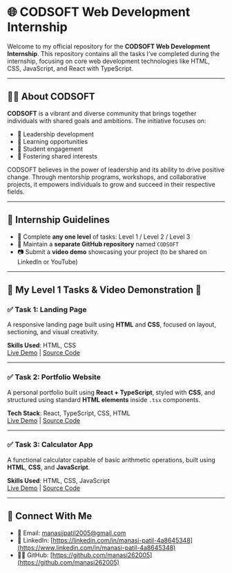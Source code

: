 # 🌐 CODSOFT Web Development Internship

Welcome to my official repository for the **CODSOFT Web Development Internship**. This repository contains all the tasks I’ve completed during the internship, focusing on core web development technologies like HTML, CSS, JavaScript, and React with TypeScript.

---

## 🧑‍💼 About CODSOFT

**CODSOFT** is a vibrant and diverse community that brings together individuals with shared goals and ambitions. The initiative focuses on:

- 🔹 Leadership development  
- 🔹 Learning opportunities  
- 🔹 Student engagement  
- 🔹 Fostering shared interests  

CODSOFT believes in the power of leadership and its ability to drive positive change. Through mentorship programs, workshops, and collaborative projects, it empowers individuals to grow and succeed in their respective fields.

---

## 📢 Internship Guidelines

- 💼 Complete **any one level** of tasks: Level 1 / Level 2 / Level 3  
- 🔗 Maintain a **separate GitHub repository** named `CODSOFT`  
- 📷 Submit a **video demo** showcasing your project (to be shared on LinkedIn or YouTube)  

---

## 🚀 My Level 1 Tasks & Video Demonstration 🎥

### ✅ Task 1: Landing Page

A responsive landing page built using **HTML** and **CSS**, focused on layout, sectioning, and visual creativity.

**Skills Used**: HTML, CSS  
[Live Demo](https://youtu.be/vYTMU-jenzw?si=6-6D0eORJzAQ-Y6z) | [Source Code](https://github.com/manasi262005/CODSOFT/tree/main/task%201%20landing%20page)

---

### ✅ Task 2: Portfolio Website

A personal portfolio built using **React + TypeScript**, styled with **CSS**, and structured using standard **HTML elements** inside `.tsx` components.

**Tech Stack**: React, TypeScript, CSS, HTML  
[Live Demo](https://youtu.be/3DlQCgpdMhs?si=zAJZXlbxcbl44R5G) | [Source Code](https://github.com/manasi262005/CODSOFT/tree/main/task%202%20Portfolio)

---

### ✅ Task 3: Calculator App

A functional calculator capable of basic arithmetic operations, built using **HTML**, **CSS**, and **JavaScript**.

**Skills Used**: HTML, CSS, JavaScript  
[Live Demo](https://youtu.be/BX4dyWNHsZk?si=O4wzmJaLSBN0Fjez) | [Source Code](https://github.com/manasi262005/CODSOFT/tree/main/task%203%20calculator)

---

## 🔗 Connect With Me

- 📧 Email: [manasijpatil2005@gmail.com](mailto:manasijpatil2005@gmail.com)  
- 💼 LinkedIn: [https://linkedin.com/in/manasi-patil-4a8645348](https://www.linkedin.com/in/manasi-patil-4a8645348)  
- 🧑‍💻 GitHub: [https://github.com/manasi262005](https://github.com/manasi262005)

